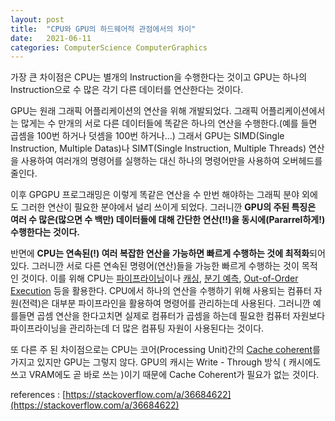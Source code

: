 ```yaml
---
layout: post
title:  "CPU와 GPU의 하드웨어적 관점에서의 차이"
date:   2021-06-11
categories: ComputerScience ComputerGraphics
---
```


가장 큰 차이점은 CPU는 별개의 Instruction을 수행한다는 것이고 GPU는 하나의 Instruction으로 수 많은 각기 다른 데이터를 연산한다는 것이다.    

GPU는 원래 그래픽 어플리케이션의 연산을 위해 개발되었다. 그래픽 어플리케이션에서는 많게는 수 만개의 서로 다른 데이터들에 똑같은 하나의 연산을 수행한다.(예를 들면 곱셈을 100번 하거나 덧셈을 100번 하거나...) 그래서 GPU는 SIMD(Single Instruction, Multiple Datas)나 SIMT(Single Instruction, Multiple Threads) 연산을 사용하여 여러개의 명령어를 실행하는 대신 하나의 명령어만을 사용하여 오버헤드를 줄인다.      

이후 GPGPU 프로그래밍은 이렇게 똑같은 연산을 수 만번 해야하는 그래픽 분야 외에도 그러한 연산이 필요한 분야에서 널리 쓰이게 되었다. 그러니깐 **GPU의 주된 특징은 여러 수 많은(많으면 수 백만) 데이터들에 대해 간단한 연산(!!)을 동시에(Pararrel하게!) 수행한다는 것이다.**        

반면에 **CPU는 연속된(!) 여러 복잡한 연산을 가능하면 빠르게 수행하는 것에 최적화**되어 있다. 그러니깐 서로 다른 연속된 명령어(연산)들을 가능한 빠르게 수행하는 것이 목적인 것이다. 이를 위해 CPU는 [파이프라이닝](https://sungjjinkang.github.io/computerscience/2021/06/09/cpu_pipelining.html)이나 [캐싱](https://sungjjinkang.github.io/computerscience/2021/04/01/cachefriendly.html), [분기 예측](https://sungjjinkang.github.io/computerscience/2021/05/14/branchprediction.html), [Out-of-Order Execution](https://sungjjinkang.github.io/computerscience/2021/05/13/MemoryReordering.html) 등을 활용한다. CPU에서 하나의 연산을 수행하기 위해 사용되는 컴퓨터 자원(전력)은 대부분 파이프라인을 활용하여 명령어를 관리하는데 사용된다. 그러니깐 예를들면 곱셈 연산을 한다고치면 실제로 컴퓨터가 곱셈을 하는데 필요한 컴퓨터 자원보다 파이프라이닝을 관리하는데 더 많은 컴퓨팅 자원이 사용된다는 것이다.        

또 다른 주 된 차이점으로는 CPU는 코어(Processing Unit)간의 [Cache coherent](https://sungjjinkang.github.io/computerscience/2021/04/06/cachecoherency.html)를 가지고 있지만 GPU는 그렇지 않다. GPU의 캐시는 Write - Through 방식 ( 캐시에도 쓰고 VRAM에도 곧 바로 쓰는 )이기 때문에 Cache Coherent가 필요가 없는 것이다.             

references : [https://stackoverflow.com/a/36684622](https://stackoverflow.com/a/36684622)      